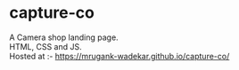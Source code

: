 # capture-co
A Camera shop landing page.<br>
HTML, CSS and JS.<br>
Hosted at :-
https://mrugank-wadekar.github.io/capture-co/
